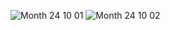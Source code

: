 ![Month 24 10 01](https://github.com/user-attachments/assets/aee98729-7379-4272-b222-2948055d0a9f)
![Month 24 10 02](https://github.com/user-attachments/assets/05c973fe-ec65-4ab5-b526-9545cd59e479)
